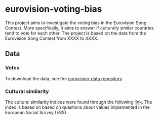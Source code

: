 # eurovision-voting-bias
This project aims to investigate the voting bias in the Eurovision Song Contest. More specifically, it aims to answer if culturally similar countries tend to vote for each other. The project is based on the data from the Eurovision Song Contest from XXXX to XXXX.

## Data

### Votes
To download the data, see the [eurovision-data repository](https://github.com/Spijkervet/eurovision-dataset).

### Cultural similarity
The cultural similarity indices were found through the following [link](http://userpage.fu-berlin.de/~jroose/index_en/main_indexvalues.htm?fbclid=IwAR23hMYVNP90ShzERFeXkMiIg_BO4vigkRuzHX3WxsZ1jNuLLInJUceO95k). The index is based on based on questions about values implemented in the European Social Survey (ESS). 


